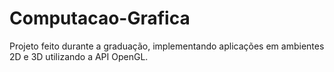 # Computacao-Grafica

Projeto feito durante a graduação, implementando aplicações em ambientes 2D e 3D utilizando a API OpenGL.
